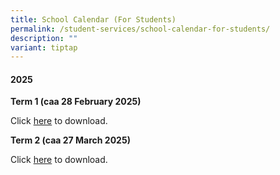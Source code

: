 ```yaml
---
title: School Calendar (For Students)
permalink: /student-services/school-calendar-for-students/
description: ""
variant: tiptap
---
```

<h4><strong>2025</strong></h4>
<p><strong>Term 1 (caa 28 February 2025)</strong>
</p>
<p>Click <a href="/files/2025/Student_Calendar_2025_Term1_caa_28_Feb_2025.pdf" rel="noopener noreferrer nofollow" target="_blank">here</a> to
download.</p>
<p><strong>Term 2 (caa 27 March 2025)</strong>
</p>
<p>Click <a href="/files/2025/Student_Calendar_2025_Term2_caa_27_Mar_2025.pdf" rel="noopener noreferrer nofollow" target="_blank">here</a> to
download.</p>